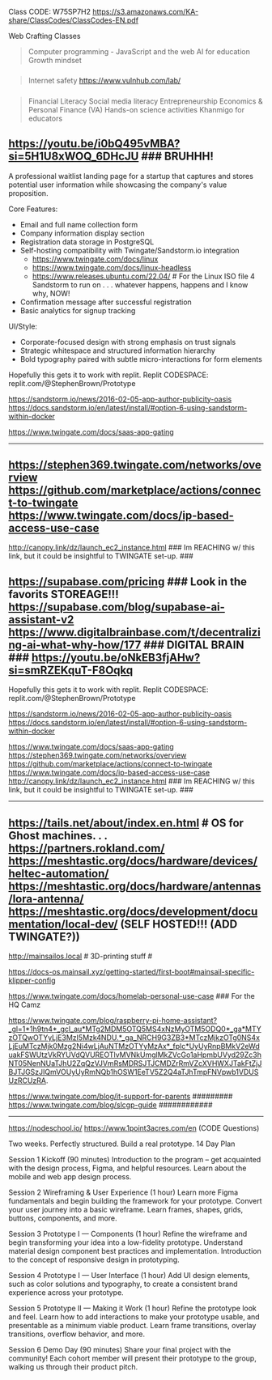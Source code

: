 Class CODE: W75SP7H2
https://s3.amazonaws.com/KA-share/ClassCodes/ClassCodes-EN.pdf

Web Crafting Classes
> Computer programming - JavaScript and the web
> AI for education
> Growth mindset
#####
> Internet safety 
  > https://www.vulnhub.com/lab/
#####
> Financial Literacy
> Social media literacy
> Entrepreneurship
> Economics & Personal Finance (VA)
> Hands-on science activities
> Khanmigo for educators

https://youtu.be/i0bQ495vMBA?si=5H1U8xWOQ_6DHcJU ### BRUHHH!
----------------------------------------------------------------------

A professional waitlist landing page for a startup that captures and stores potential user information while showcasing the company's value proposition.

Core Features:
- Email and full name collection form
- Company information display section
- Registration data storage in PostgreSQL
- Self-hosting compatibility with Twingate/Sandstorm.io integration
  -  https://www.twingate.com/docs/linux
  -  https://www.twingate.com/docs/linux-headless
  -  https://www.releases.ubuntu.com/22.04/ # For the Linux ISO file 4 Sandstorm to run on . . . whatever happens, happens and I know why, NOW!
- Confirmation message after successful registration
- Basic analytics for signup tracking

UI/Style:
- Corporate-focused design with strong emphasis on trust signals
- Strategic whitespace and structured information hierarchy
- Bold typography paired with subtle micro-interactions for form elements


Hopefully this gets it to work with replit.
Replit CODESPACE: replit.com/@StephenBrown/Prototype

https://sandstorm.io/news/2016-02-05-app-author-publicity-oasis
https://docs.sandstorm.io/en/latest/install/#option-6-using-sandstorm-within-docker 

https://www.twingate.com/docs/saas-app-gating

---
https://stephen369.twingate.com/networks/overview
https://github.com/marketplace/actions/connect-to-twingate
https://www.twingate.com/docs/ip-based-access-use-case
---

http://canopy.link/dz/launch_ec2_instance.html ### Im REACHING w/ this link, but it could be insightful to TWINGATE set-up. ###

https://supabase.com/pricing ### Look in the favorits STOREAGE!!!
https://supabase.com/blog/supabase-ai-assistant-v2
https://www.digitalbrainbase.com/t/decentralizing-ai-what-why-how/177 ### DIGITAL BRAIN ### https://youtu.be/oNkEB3fjAHw?si=smRZEKquT-F8Oqkq 
--------------------------------------------------------------------------------------------------------------------------------------------------------------------------------------------------------------------------------

Hopefully this gets it to work with replit.
Replit CODESPACE: replit.com/@StephenBrown/Prototype

https://sandstorm.io/news/2016-02-05-app-author-publicity-oasis
https://docs.sandstorm.io/en/latest/install/#option-6-using-sandstorm-within-docker 

https://www.twingate.com/docs/saas-app-gating
https://stephen369.twingate.com/networks/overview
https://github.com/marketplace/actions/connect-to-twingate
https://www.twingate.com/docs/ip-based-access-use-case
http://canopy.link/dz/launch_ec2_instance.html ### Im REACHING w/ this link, but it could be insightful to TWINGATE set-up. ###

--------------------------------------------------------------------------------------------------------------------------------------------------------------------------------------------------------------------------------
https://tails.net/about/index.en.html # OS for Ghost machines. . .
https://partners.rokland.com/ 
https://meshtastic.org/docs/hardware/devices/heltec-automation/
https://meshtastic.org/docs/hardware/antennas/lora-antenna/
https://meshtastic.org/docs/development/documentation/local-dev/ (SELF HOSTED!!! (ADD TWINGATE?))
--------------------------------------------------------------------------------------------------------------------------------------------------------------------------------------------------------------------------------

http://mainsailos.local                 # 3D-printing stuff #

https://docs-os.mainsail.xyz/getting-started/first-boot#mainsail-specific-klipper-config

https://www.twingate.com/docs/homelab-personal-use-case ### For the HQ Camz

https://www.twingate.com/blog/raspberry-pi-home-assistant?_gl=1*1h9tn4*_gcl_au*MTg2MDM5OTQ5MS4xNzMyOTM5ODQ0*_ga*MTYzOTQwOTYyLjE3MzI5Mzk4NDU.*_ga_NRCH9G3ZB3*MTczMjkzOTg0NS4xLjEuMTczMjk0Mzg2Ni4wLjAuNTMzOTYyMzAx*_fplc*UyUyRnpBMkV2eWduakFSWUtzVkRYUVdQVUREOTlvMVNkUmglMkZVcGo1aHpmbUVyd29Zc3hNT05NenNUaTJhU2ZqQzVJVmRsMDRSJTJCMDZrRmVZcXVHWXJTakFtZjJBJTJGSzJIQmVOUyUyRmNQb1hOSW1EeTV5Z2Q4aTJhTmpFNVpwb1VDUSUzRCUzRA.

https://www.twingate.com/blog/it-support-for-parents ######### https://www.twingate.com/blog/slcgp-guide ############

--------------------------------------------------------------------------------------------------------------------------------------------------------------------------------------------------------------------------------
https://nodeschool.io/
https://www.1point3acres.com/en (CODE Questions)

Two weeks. Perfectly structured.
Build a real prototype.
14 Day Plan

Session 1
Kickoff (90 minutes)
Introduction to the program – get acquainted with the design process, Figma, and helpful resources. Learn about the mobile and web app design process.

Session 2
Wireframing & User Experience (1 hour)
Learn more Figma fundamentals and begin building the framework for your prototype. Convert your user journey into a basic wireframe. Learn frames, shapes, grids, buttons, components, and more.

Session 3
Prototype I — Components (1 hour)
Refine the wireframe and begin transforming your idea into a low-fidelity prototype. Understand material design component best practices and implementation. Introduction to the concept of responsive design in prototyping.

Session 4
Prototype I — User Interface (1 hour)
Add UI design elements, such as color solutions and typography, to create a consistent brand experience across your prototype.

Session 5
Prototype II — Making it Work (1 hour)
Refine the prototype look and feel. Learn how to add interactions to make your prototype usable, and presentable as a minimum viable product. Learn frame transitions, overlay transitions, overflow behavior, and more.

Session 6
Demo Day (90 minutes)
Share your final project with the community! Each cohort member will present their prototype to the group, walking us through their product pitch.
